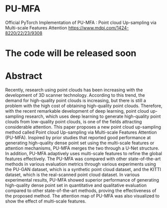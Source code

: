 # PU-MFA
Official PyTorch Implementation of PU-MFA : Point cloud Up-sampling via Multi-scale Features Attention https://www.mdpi.com/1424-8220/22/23/9308

# The code will be released soon

# Abstract 
Recently, research using point clouds has been increasing with the development of 3D scanner technology. According to this trend, the demand for high-quality point clouds is increasing, but there is still a problem with the high cost of obtaining high-quality point clouds. Therefore, with the recent remarkable development of deep learning, point cloud up-sampling research, which uses deep learning to generate high-quality point clouds from low-quality point clouds, is one of the fields attracting considerable attention. This paper proposes a new point cloud up-sampling method called Point cloud Up-sampling via Multi-scale Features Attention (PU-MFA). Inspired by prior studies that reported good performance at generating high-quality dense point set using the multi-scale features or attention mechanisms, PU-MFA merges the two through a U-Net structure. In addition, PU-MFA adaptively uses multi-scale features to refine the global features effectively. The PU-MFA was compared with other state-of-the-art methods in various evaluation metrics through various experiments using the PU-GAN dataset, which is a synthetic point cloud dataset, and the KITTI dataset, which is the real-scanned point cloud dataset. In various experimental results, PU-MFA showed superior performance of generating high-quality dense point set in quantitative and qualitative evaluation compared to other state-of-the-art methods, proving the effectiveness of the proposed method. The attention map of PU-MFA was also visualized to show the effect of multi-scale features.
